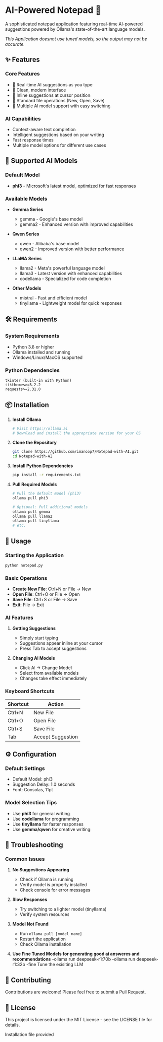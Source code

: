 # AI-Powered Notepad 🚀

A sophisticated notepad application featuring real-time AI-powered suggestions powered by Ollama's state-of-the-art language models.

*This Application doesnot use tuned models, so the output may not be accurate.*

## ✨ Features

### Core Features
- 🤖 Real-time AI suggestions as you type
- 📝 Clean, modern interface
- 🎯 Inline suggestions at cursor position
- 💾 Standard file operations (New, Open, Save)
- 🔄 Multiple AI model support with easy switching

### AI Capabilities
- Context-aware text completion
- Intelligent suggestions based on your writing
- Fast response times
- Multiple model options for different use cases

## 🤖 Supported AI Models

### Default Model
- **phi3** - Microsoft's latest model, optimized for fast responses

### Available Models
- **Gemma Series**
  - gemma - Google's base model
  - gemma2 - Enhanced version with improved capabilities

- **Qwen Series**
  - qwen - Alibaba's base model
  - qwen2 - Improved version with better performance

- **LLaMA Series**
  - llama2 - Meta's powerful language model
  - llama3 - Latest version with enhanced capabilities
  - codellama - Specialized for code completion

- **Other Models**
  - mistral - Fast and efficient model
  - tinyllama - Lightweight model for quick responses

## 🛠️ Requirements

### System Requirements
- Python 3.8 or higher
- Ollama installed and running
- Windows/Linux/MacOS supported

### Python Dependencies
```
tkinter (built-in with Python)
ttkthemes>=3.2.2
requests>=2.31.0
```

## 📦 Installation

1. **Install Ollama**
   ```bash
   # Visit https://ollama.ai
   # Download and install the appropriate version for your OS
   ```

2. **Clone the Repository**
   ```bash
   git clone https://github.com/imanoop7/Notepad-with-AI.git
   cd Notepad-with-AI
   ```

3. **Install Python Dependencies**
   ```bash
   pip install -r requirements.txt
   ```

4. **Pull Required Models**
   ```bash
   # Pull the default model (phi3)
   ollama pull phi3
   
   # Optional: Pull additional models
   ollama pull gemma
   ollama pull llama2
   ollama pull tinyllama
   # etc.
   ```

## 🚀 Usage

### Starting the Application
```bash
python notepad.py
```

### Basic Operations
- **Create New File**: Ctrl+N or File → New
- **Open File**: Ctrl+O or File → Open
- **Save File**: Ctrl+S or File → Save
- **Exit**: File → Exit

### AI Features
1. **Getting Suggestions**
   - Simply start typing
   - Suggestions appear inline at your cursor
   - Press Tab to accept suggestions

2. **Changing AI Models**
   - Click AI → Change Model
   - Select from available models
   - Changes take effect immediately

### Keyboard Shortcuts
| Shortcut | Action |
|----------|--------|
| Ctrl+N | New File |
| Ctrl+O | Open File |
| Ctrl+S | Save File |
| Tab | Accept Suggestion |

## ⚙️ Configuration

### Default Settings
- Default Model: phi3
- Suggestion Delay: 1.0 seconds
- Font: Consolas, 11pt

### Model Selection Tips
- Use **phi3** for general writing
- Use **codellama** for programming
- Use **tinyllama** for faster responses
- Use **gemma/qwen** for creative writing

## 🔧 Troubleshooting

### Common Issues
1. **No Suggestions Appearing**
   - Check if Ollama is running
   - Verify model is properly installed
   - Check console for error messages

2. **Slow Responses**
   - Try switching to a lighter model (tinyllama)
   - Verify system resources

3. **Model Not Found**
   - Run `ollama pull [model_name]`
   - Restart the application
   - Check Ollama installation

4. **Use Fine Tuned Models for generating good ai answeres and recommendations**
   -ollama run deepseek-r1:70b
   -ollama run deepseek-r1:32b
   -fine Tune the exisiting LLM
## 🤝 Contributing

Contributions are welcome! Please feel free to submit a Pull Request.

## 📝 License

This project is licensed under the MIT License - see the LICENSE file for details.

Installation file provided